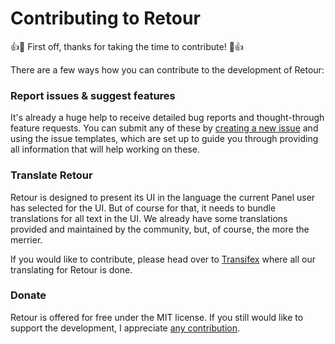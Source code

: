 # Contributing to Retour

:+1::tada: First off, thanks for taking the time to contribute! :tada::+1:

There are a few ways how you can contribute to the development of Retour:

### Report issues & suggest features 
It's already a huge help to receive detailed bug reports and thought-through feature requests. You can submit any of these by [creating a new issue](https://github.com/distantnative/retour-for-kirby/issues/new) and using the issue templates, which are set up to guide you through providing all information that will help working on these.

### Translate Retour
Retour is designed to present its UI in the language the current Panel user has selected for the UI. But of course for that, it needs to bundle translations for all text in the UI. We already have some translations provided and maintained by the community, but, of course, the more the merrier.

If you would like to contribute, please head over to [Transifex](http://transifex.com/distantnative/retour-for-kirby/) where all our translating for Retour is done.

### Donate

Retour is offered for free under the MIT license. If you still would like to support the development, I appreciate [any contribution](https://paypal.me/distantnative).
